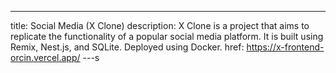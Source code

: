 ---
title: Social Media (X Clone)
description: X Clone is a project that aims to replicate the functionality of a popular social media platform. It is built using Remix, Nest.js, and SQLite. Deployed using Docker.
href: https://x-frontend-orcin.vercel.app/
---s